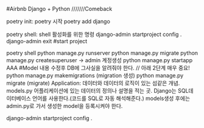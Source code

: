#Airbnb Django + Python ///////Comeback

poetry init: poetry 시작
poetry add django

poetry shell: shell 활성화를 위한 명령
django-admin startproject config .
django-admin
exit
#start project

poetry shell
python manage.py runserver
python manage.py migrate
python manage.py createsuperuser -> admin 계정생성
python manage.py startapp AAA #Model 내용 수정후 DB에 그사실을 알려줘야 한다. // 아래 2단계 매우 중요!
python manage.py makemigrations (migration 생성)
python manage.py migrate (migrate)
Application: 데이터와 데이터의 로직이 있는 섬같은 개념. models.py 어플리케이션에 있는 데이터의 정의나 
설명을 적는 곳. Django는 SQL데이터베이스 언어를 사용한다.(코드를 SQL로 자동 해석해준다.) models생성 
후에는 admin.py로 가서 생성한 model을 등록시켜야 한다.

django-admin startproject config .